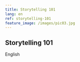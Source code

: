 ```yaml
---
title: Storytelling 101
lang: en
ref: storytelling-101
feature_image: /images/pic03.jpg
---
```


## Storytelling 101

English
